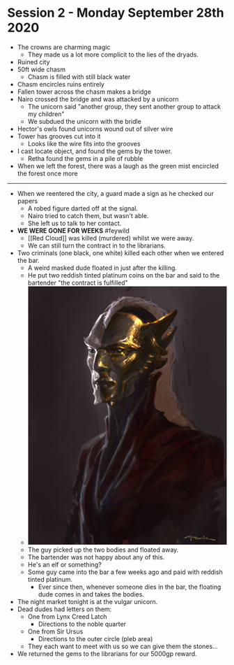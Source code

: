 # Session 2 - Monday September 28th 2020

- The crowns are charming magic
  - They made us a lot more complicit to the lies of the dryads.
- Ruined city
- 50ft wide chasm
  - Chasm is filled with still black water
- Chasm encircles ruins entirely
- Fallen tower across the chasm makes a bridge
- Nairo crossed the bridge and was attacked by a unicorn
  - The unicorn said "another group, they sent another group to attack my children"
  - We subdued the unicorn with the bridle
- Hector's owls found unicorns wound out of silver wire
- Tower has grooves cut into it
  - Looks like the wire fits into the grooves
- I cast locate object, and found the gems by the tower.
  - Retha found the gems in a pile of rubble
- When we left the forest, there was a laugh as the green mist encircled the forest once more

---

- When we reentered the city, a guard made a sign as he checked our papers
  - A robed figure darted off at the signal.
  - Nairo tried to catch them, but wasn't able.
  - She left us to talk to her contact.
- **WE WERE GONE FOR WEEKS** #feywild
  - [[Red Cloud]] was killed (murdered) whilst we were away.
  - We can still turn the contract in to the librarians.
- Two criminals (one black, one white) killed each other when we entered the bar.
  - A weird masked dude floated in just after the killing.
  - He put two reddish tinted platinum coins on the bar and said to the bartender "the contract is fulfilled"
  - ![what](./images/weird_floating_dude.jpg)
  - The guy picked up the two bodies and floated away.
  - The bartender was not happy about any of this.
  - He's an elf or something?
  - Some guy came into the bar a few weeks ago and paid with reddish tinted platinum.
    - Ever since then, whenever someone dies in the bar, the floating dude comes in and takes the bodies.
- The night market tonight is at the vulgar unicorn.
- Dead dudes had letters on them:
  - One from Lynx Creed Latch
    - Directions to the noble quarter
  - One from Sir Ursus
    - Directions to the outer circle (pleb area)
  - They each want to meet with us so we can give them the stones...
- We returned the gems to the librarians for our 5000gp reward.
